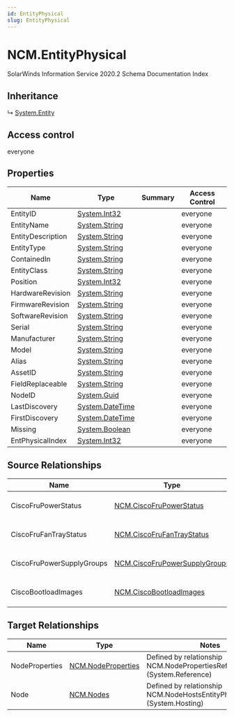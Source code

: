 ```yaml
---
id: EntityPhysical
slug: EntityPhysical
---
```


# NCM.EntityPhysical

SolarWinds Information Service 2020.2 Schema Documentation Index

## Inheritance

↳ [System.Entity](./../System/Entity)

## Access control

everyone

## Properties

| Name | Type | Summary | Access Control |
| ------ | ------ | ------ | ------ |
| EntityID | [System.Int32](https://docs.microsoft.com/en-us/dotnet/api/system.int32) |  | everyone |
| EntityName | [System.String](https://docs.microsoft.com/en-us/dotnet/api/system.string) |  | everyone |
| EntityDescription | [System.String](https://docs.microsoft.com/en-us/dotnet/api/system.string) |  | everyone |
| EntityType | [System.String](https://docs.microsoft.com/en-us/dotnet/api/system.string) |  | everyone |
| ContainedIn | [System.String](https://docs.microsoft.com/en-us/dotnet/api/system.string) |  | everyone |
| EntityClass | [System.String](https://docs.microsoft.com/en-us/dotnet/api/system.string) |  | everyone |
| Position | [System.Int32](https://docs.microsoft.com/en-us/dotnet/api/system.int32) |  | everyone |
| HardwareRevision | [System.String](https://docs.microsoft.com/en-us/dotnet/api/system.string) |  | everyone |
| FirmwareRevision | [System.String](https://docs.microsoft.com/en-us/dotnet/api/system.string) |  | everyone |
| SoftwareRevision | [System.String](https://docs.microsoft.com/en-us/dotnet/api/system.string) |  | everyone |
| Serial | [System.String](https://docs.microsoft.com/en-us/dotnet/api/system.string) |  | everyone |
| Manufacturer | [System.String](https://docs.microsoft.com/en-us/dotnet/api/system.string) |  | everyone |
| Model | [System.String](https://docs.microsoft.com/en-us/dotnet/api/system.string) |  | everyone |
| Alias | [System.String](https://docs.microsoft.com/en-us/dotnet/api/system.string) |  | everyone |
| AssetID | [System.String](https://docs.microsoft.com/en-us/dotnet/api/system.string) |  | everyone |
| FieldReplaceable | [System.String](https://docs.microsoft.com/en-us/dotnet/api/system.string) |  | everyone |
| NodeID | [System.Guid](https://docs.microsoft.com/en-us/dotnet/api/system.guid) |  | everyone |
| LastDiscovery | [System.DateTime](https://docs.microsoft.com/en-us/dotnet/api/system.datetime) |  | everyone |
| FirstDiscovery | [System.DateTime](https://docs.microsoft.com/en-us/dotnet/api/system.datetime) |  | everyone |
| Missing | [System.Boolean](https://docs.microsoft.com/en-us/dotnet/api/system.boolean) |  | everyone |
| EntPhysicalIndex | [System.Int32](https://docs.microsoft.com/en-us/dotnet/api/system.int32) |  | everyone |

## Source Relationships

| Name | Type | Notes |
| ------ | ------ | ------ |
| CiscoFruPowerStatus | [NCM.CiscoFruPowerStatus](./../NCM/CiscoFruPowerStatus) | Defined by relationship NCM.EntityPhysicalRefCiscoFruPowerStatus (System.Reference) |
| CiscoFruFanTrayStatus | [NCM.CiscoFruFanTrayStatus](./../NCM/CiscoFruFanTrayStatus) | Defined by relationship NCM.EntityPhysicalRefCiscoFruFanTrayStatus (System.Reference) |
| CiscoFruPowerSupplyGroups | [NCM.CiscoFruPowerSupplyGroups](./../NCM/CiscoFruPowerSupplyGroups) | Defined by relationship NCM.EntityPhysicalRefCiscoFruPowerSupplyGroups (System.Reference) |
| CiscoBootloadImages | [NCM.CiscoBootloadImages](./../NCM/CiscoBootloadImages) | Defined by relationship NCM.EntityPhysicalHostsCiscoBootloadImages (System.Reference) |

## Target Relationships

| Name | Type | Notes |
| ------ | ------ | ------ |
| NodeProperties | [NCM.NodeProperties](./../NCM/NodeProperties) | Defined by relationship NCM.NodePropertiesRefEntityPhysical (System.Reference) |
| Node | [NCM.Nodes](./../NCM/Nodes) | Defined by relationship NCM.NodeHostsEntityPhysical (System.Hosting) |

